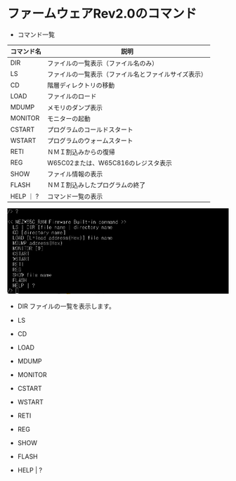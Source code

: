 # ファームウェアRev2.0のコマンド

- コマンド一覧

| コマンド名 | 説明                                            |
|-----------|-------------------------------------------------|
|DIR        |ファイルの一覧表示（ファイル名のみ）                |
|LS 　      |ファイルの一覧表示（ファイル名とファイルサイズ表示）  |
|CD         |階層ディレクトリの移動                             |
|LOAD       |ファイルのロード                                  |
|MDUMP      |メモリのダンプ表示                                |
|MONITOR    |モニターの起動                                    |
|CSTART     |プログラムのコールドスタート                       |
|WSTART     |プログラムのウォームスタート                       |
|RETI       |ＮＭＩ割込みからの復帰                             |
|REG        |W65C02または、W65C816のレジスタ表示                |
|SHOW       |ファイル情報の表示                                |
|FLASH      |ＮＭＩ割込みしたプログラムの終了                    |
|HELP ｜ ?  | コマンド一覧の表示                                |

  ![photo 1](../photo/comlist.png)

- DIR
  ファイルの一覧を表示します。
  
  
- LS
- CD
- LOAD
- MDUMP
- MONITOR
- CSTART
- WSTART
- RETI
- REG
- SHOW
- FLASH
- HELP | ?
